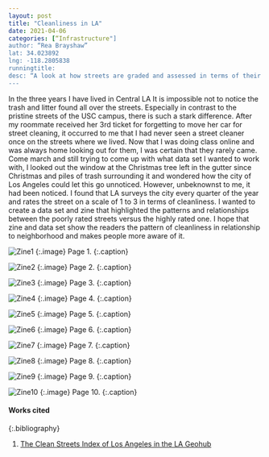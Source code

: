 ```yaml
---
layout: post
title: "Cleanliness in LA"
date: 2021-04-06
categories: [“Infrastructure"]
author: “Rea Brayshaw”
lat: 34.023892
lng: -118.2805838
runningtitle: 
desc: “A look at how streets are graded and assessed in terms of their cleanliness”
---
```

In the three years I have lived in Central LA It is impossible not to notice the trash and litter found all over the streets.  Especially in contrast to the pristine streets of the USC campus, there is such a stark difference.  After my roommate received her 3rd ticket for forgetting to move her car for street cleaning, it occurred to me that I had never seen a street cleaner once on the streets where we lived.  Now that I was doing class online and was always home looking out for them, I was certain that they rarely came.  Come march and still trying to come up with what data set I wanted to work with, I looked out the window at the Christmas tree left in the gutter since Christmas and piles of trash surrounding it and wondered how the city of Los Angeles could let this go unnoticed.  However, unbeknownst to me, it had been noticed.  I found that LA surveys the city every quarter of the year and rates the street on a scale of 1 to 3 in terms of cleanliness.  I wanted to create a data set and zine that highlighted the patterns and relationships between the poorly rated streets versus the highly rated one.  I hope that zine and data set show the readers the pattern of cleanliness in relationship to neighborhood and makes people more aware of it.   

![Zine1](images/RB_CS_01.png)
   {:.image}
Page 1.
   {:.caption}
 
![Zine2](images/RB_CS_02.png)
   {:.image}
 Page 2.
   {:.caption}
   
 ![Zine3](images/RB_CS_03.png)
   {:.image}
Page 3.
   {:.caption}
   
![Zine4](images/RB_CS_04.png)
   {:.image}
Page 4.
   {:.caption}
   
![Zine5](images/RB_CS_05.png)
   {:.image}
Page 5.
   {:.caption}
   
![Zine6](images/RB_CS_06.png)
   {:.image}
Page 6.
   {:.caption}
   
 ![Zine7](images/RB_CS_07.png)
   {:.image}
Page 7.
   {:.caption}
   
![Zine8](images/RB_CS_08.png)
   {:.image}
Page 8.
   {:.caption}
 
![Zine9](images/RB_CS_09.png)
   {:.image}
Page 9.
   {:.caption}

![Zine10](images/RB_CS_10.png)
   {:.image}
  Page 10.
   {:.caption}
 

#### Works cited

{:.bibliography}
1. [The Clean Streets Index of Los Angeles in the LA Geohub](https://geohub.lacity.org/)


